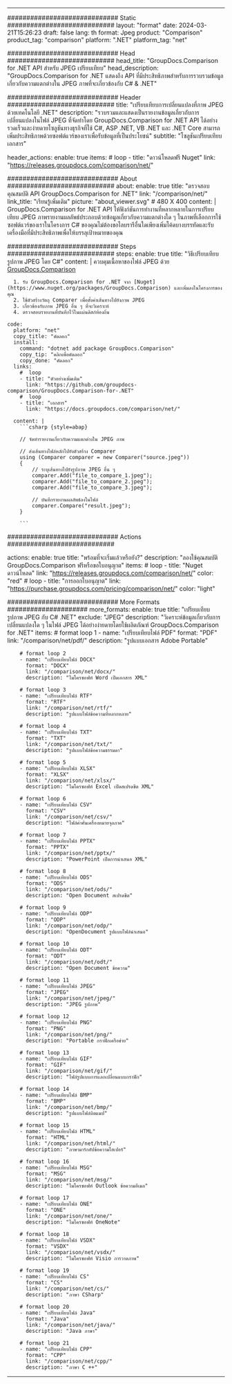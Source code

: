 
---
############################# Static ############################
layout: "format"
date:  2024-03-21T15:26:23
draft: false
lang: th
format: Jpeg
product: "Comparison"
product_tag: "comparison"
platform: ".NET"
platform_tag: "net"

############################# Head ############################
head_title: "GroupDocs.Comparison for .NET API สำหรับ JPEG เปรียบเทียบ"
head_description: "GroupDocs.Comparison for .NET แสดงถึง API ที่มีประสิทธิภาพสำหรับการรวบรวมข้อมูลเกี่ยวกับความแตกต่างใน JPEG ภาพที่จะเกี่ยวข้องกับ C# & .NET"

############################# Header ############################
title: "เปรียบเทียบการเปลี่ยนแปลงที่ภาพ JPEG ด้วยเทคโนโลยี .NET" 
description: "รวบรวมและแสดงเป็นรายงานข้อมูลเกี่ยวกับการเปลี่ยนแปลงในไฟล์ JPEG ที่จัดทำโดย GroupDocs.Comparison for .NET API ได้อย่างรวดเร็วและง่ายดายโซลูชันทางธุรกิจที่ใช้ C#, ASP .NET, VB .NET และ .NET Core สามารถเพิ่มประสิทธิภาพด้วยซอฟต์แวร์ของเราเพื่อรับข้อมูลที่เป็นประโยชน์"
subtitle: "โซลูชันเปรียบเทียบเอกสาร" 

header_actions:
  enable: true
  items:
    #  loop
    - title: "ดาวน์โหลดฟรี Nuget"
      link: "https://releases.groupdocs.com/comparison/net/"
      
############################# About ############################
about:
    enable: true
    title: "ตรวจสอบคุณสมบัติ API GroupDocs.Comparison for .NET"
    link: "/comparison/net/"
    link_title: "เรียนรู้เพิ่มเติม"
    picture: "about_viewer.svg" # 480 X 400
    content: |
       GroupDocs.Comparison for .NET API ให้ฟังก์ชันการทำงานที่หลากหลายในการเปรียบเทียบ JPEG ภาพรายงานผลลัพธ์ประกอบด้วยข้อมูลเกี่ยวกับความแตกต่างใด ๆ ในภาพที่เลือกการใช้ซอฟต์แวร์ของเราในโครงการ C# ของคุณไม่ต้องขอไลบรารีอื่นใดเพียงเพิ่มโค้ดบางบรรทัดและรับเครื่องมือที่มีประสิทธิภาพเพื่อให้บรรลุเป้าหมายของคุณ

############################# Steps ############################
steps:
    enable: true
    title: "วิธีเปรียบเทียบรูปภาพ JPEG โดย C#"
    content: |
      ควบคุมเนื้อหาของไฟล์ JPEG ด้วย [GroupDocs.Comparison](https://products.groupdocs.com/comparison/net/)
      
      1. รับ GroupDocs.Comparison for .NET จาก [Nuget](https://www.nuget.org/packages/GroupDocs.Comparison) และเพิ่มลงในโครงการของคุณ
      2. ใช้ตัวสร้างวัตถุ Comparer เพื่อตั้งค่าเส้นทางไปยังภาพ JPEG
      3. เกี่ยวข้องกับภาพ JPEG อื่น ๆ ที่จะวิเคราะห์
      4. ตรวจสอบรายงานที่บันทึกไว้ในแผ่นดิสก์ท้องถิ่น
   
    code:
      platform: "net"
      copy_title: "คัดลอก"
      install:
        command: "dotnet add package GroupDocs.Comparison"
        copy_tip: "คลิกเพื่อคัดลอก"
        copy_done: "คัดลอก"
      links:
        #  loop
        - title: "ตัวอย่างเพิ่มเติม"
          link: "https://github.com/groupdocs-comparison/GroupDocs.Comparison-for-.NET"
        #  loop
        - title: "เอกสาร"
          link: "https://docs.groupdocs.com/comparison/net/"
          
      content: |
        ```csharp {style=abap}

        // จัดทำรายงานเกี่ยวกับความแตกต่างใน JPEG ภาพ

        // ส่งเส้นทางไฟล์หลักไปยังตัวสร้าง Comparer
        using (Comparer comparer = new Comparer("source.jpeg"))
        {
            // ระบุเส้นทางไปยังรูปภาพ JPEG อื่น ๆ
        	comparer.Add("file_to_compare_1.jpeg");
            comparer.Add("file_to_compare_2.jpeg");
            comparer.Add("file_to_compare_3.jpeg");

            // บันทึกรายงานผลลัพธ์ลงในไฟล์
            comparer.Compare("result.jpeg"); 
        }
        
        ```            

############################# Actions ############################

actions:
  enable: true
  title: "พร้อมที่จะเริ่มแล้วหรือยัง?"
  description: "ลองใช้คุณสมบัติ GroupDocs.Comparison ฟรีหรือขอใบอนุญาต"
  items:
    #  loop
    - title: "Nuget ดาวน์โหลด"
      link: "https://releases.groupdocs.com/comparison/net/"
      color: "red"
        #  loop
    - title: "การออกใบอนุญาต"
      link: "https://purchase.groupdocs.com/pricing/comparison/net/"
      color: "light"


############################# More Formats #####################
more_formats:
    enable: true
    title: "เปรียบเทียบรูปภาพ JPEG กับ C# .NET"
    exclude: "JPEG"
    description: "วิเคราะห์ข้อมูลเกี่ยวกับการเปลี่ยนแปลงใด ๆ ในไฟล์ JPEG ได้อย่างง่ายดายโดยใช้ผลิตภัณฑ์ GroupDocs.Comparison for .NET"
    items: 
        # format loop 1
        - name: "เปรียบเทียบไฟล์ PDF"
          format: "PDF"
          link: "/comparison/net/pdf/"
          description: "รูปแบบเอกสาร Adobe Portable"

        # format loop 2
        - name: "เปรียบเทียบไฟล์ DOCX"
          format: "DOCX"
          link: "/comparison/net/docx/"
          description: "ไมโครซอฟท์ Word เปิดเอกสาร XML"

        # format loop 3
        - name: "เปรียบเทียบไฟล์ RTF"
          format: "RTF"
          link: "/comparison/net/rtf/"
          description: "รูปแบบไฟล์ข้อความที่หลากหลาย"

        # format loop 4
        - name: "เปรียบเทียบไฟล์ TXT"
          format: "TXT"
          link: "/comparison/net/txt/"
          description: "รูปแบบไฟล์ข้อความธรรมดา"

        # format loop 5
        - name: "เปรียบเทียบไฟล์ XLSX"
          format: "XLSX"
          link: "/comparison/net/xlsx/"
          description: "ไมโครซอฟท์ Excel เปิดสเปรดชีต XML"

        # format loop 6
        - name: "เปรียบเทียบไฟล์ CSV"
          format: "CSV"
          link: "/comparison/net/csv/"
          description: "ไฟล์ค่าคั่นเครื่องหมายจุลภาค"

        # format loop 7
        - name: "เปรียบเทียบไฟล์ PPTX"
          format: "PPTX"
          link: "/comparison/net/pptx/"
          description: "PowerPoint เปิดการนำเสนอ XML"

        # format loop 8
        - name: "เปรียบเทียบไฟล์ ODS"
          format: "ODS"
          link: "/comparison/net/ods/"
          description: "Open Document สเปรดชีต"

        # format loop 9
        - name: "เปรียบเทียบไฟล์ ODP"
          format: "ODP"
          link: "/comparison/net/odp/"
          description: "OpenDocument รูปแบบไฟล์นำเสนอ"

        # format loop 10
        - name: "เปรียบเทียบไฟล์ ODT"
          format: "ODT"
          link: "/comparison/net/odt/"
          description: "Open Document ข้อความ"

        # format loop 11
        - name: "เปรียบเทียบไฟล์ JPEG"
          format: "JPEG"
          link: "/comparison/net/jpeg/"
          description: "JPEG รูปภาพ"

        # format loop 12
        - name: "เปรียบเทียบไฟล์ PNG"
          format: "PNG"
          link: "/comparison/net/png/"
          description: "Portable กราฟิกเครือข่าย"

        # format loop 13
        - name: "เปรียบเทียบไฟล์ GIF"
          format: "GIF"
          link: "/comparison/net/gif/"
          description: "ไฟล์รูปแบบการแลกเปลี่ยนแบบกราฟิก"

        # format loop 14
        - name: "เปรียบเทียบไฟล์ BMP"
          format: "BMP"
          link: "/comparison/net/bmp/"
          description: "รูปแบบไฟล์บิตแมป"

        # format loop 15
        - name: "เปรียบเทียบไฟล์ HTML"
          format: "HTML"
          link: "/comparison/net/html/"
          description: "ภาษามาร์กอัปข้อความไฮเปอร์"

        # format loop 16
        - name: "เปรียบเทียบไฟล์ MSG"
          format: "MSG"
          link: "/comparison/net/msg/"
          description: "ไมโครซอฟท์ Outlook ข้อความอีเมล"

        # format loop 17
        - name: "เปรียบเทียบไฟล์ ONE"
          format: "ONE"
          link: "/comparison/net/one/"
          description: "ไมโครซอฟท์ OneNote"

        # format loop 18
        - name: "เปรียบเทียบไฟล์ VSDX"
          format: "VSDX"
          link: "/comparison/net/vsdx/"
          description: "ไมโครซอฟท์ Visio การวาดภาพ"

        # format loop 19
        - name: "เปรียบเทียบไฟล์ CS"
          format: "CS"
          link: "/comparison/net/cs/"
          description: "ภาษา CSharp"

        # format loop 20
        - name: "เปรียบเทียบไฟล์ Java"
          format: "Java"
          link: "/comparison/net/java/"
          description: "Java ภาษา"
          
        # format loop 21
        - name: "เปรียบเทียบไฟล์ CPP"
          format: "CPP"
          link: "/comparison/net/cpp/"
          description: "ภาษา C ++"
---